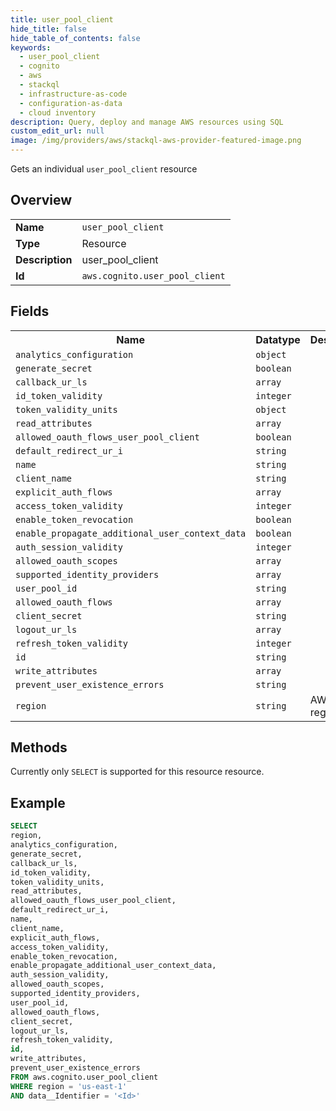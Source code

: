```yaml
---
title: user_pool_client
hide_title: false
hide_table_of_contents: false
keywords:
  - user_pool_client
  - cognito
  - aws
  - stackql
  - infrastructure-as-code
  - configuration-as-data
  - cloud inventory
description: Query, deploy and manage AWS resources using SQL
custom_edit_url: null
image: /img/providers/aws/stackql-aws-provider-featured-image.png
---
```

Gets an individual <code>user_pool_client</code> resource

## Overview
<table><tbody>
<tr><td><b>Name</b></td><td><code>user_pool_client</code></td></tr>
<tr><td><b>Type</b></td><td>Resource</td></tr>
<tr><td><b>Description</b></td><td>user_pool_client</td></tr>
<tr><td><b>Id</b></td><td><code>aws.cognito.user_pool_client</code></td></tr>
</tbody></table>

## Fields
<table><tbody>
<tr><th>Name</th><th>Datatype</th><th>Description</th></tr>
<tr><td><code>analytics_configuration</code></td><td><code>object</code></td><td></td></tr>
<tr><td><code>generate_secret</code></td><td><code>boolean</code></td><td></td></tr>
<tr><td><code>callback_ur_ls</code></td><td><code>array</code></td><td></td></tr>
<tr><td><code>id_token_validity</code></td><td><code>integer</code></td><td></td></tr>
<tr><td><code>token_validity_units</code></td><td><code>object</code></td><td></td></tr>
<tr><td><code>read_attributes</code></td><td><code>array</code></td><td></td></tr>
<tr><td><code>allowed_oauth_flows_user_pool_client</code></td><td><code>boolean</code></td><td></td></tr>
<tr><td><code>default_redirect_ur_i</code></td><td><code>string</code></td><td></td></tr>
<tr><td><code>name</code></td><td><code>string</code></td><td></td></tr>
<tr><td><code>client_name</code></td><td><code>string</code></td><td></td></tr>
<tr><td><code>explicit_auth_flows</code></td><td><code>array</code></td><td></td></tr>
<tr><td><code>access_token_validity</code></td><td><code>integer</code></td><td></td></tr>
<tr><td><code>enable_token_revocation</code></td><td><code>boolean</code></td><td></td></tr>
<tr><td><code>enable_propagate_additional_user_context_data</code></td><td><code>boolean</code></td><td></td></tr>
<tr><td><code>auth_session_validity</code></td><td><code>integer</code></td><td></td></tr>
<tr><td><code>allowed_oauth_scopes</code></td><td><code>array</code></td><td></td></tr>
<tr><td><code>supported_identity_providers</code></td><td><code>array</code></td><td></td></tr>
<tr><td><code>user_pool_id</code></td><td><code>string</code></td><td></td></tr>
<tr><td><code>allowed_oauth_flows</code></td><td><code>array</code></td><td></td></tr>
<tr><td><code>client_secret</code></td><td><code>string</code></td><td></td></tr>
<tr><td><code>logout_ur_ls</code></td><td><code>array</code></td><td></td></tr>
<tr><td><code>refresh_token_validity</code></td><td><code>integer</code></td><td></td></tr>
<tr><td><code>id</code></td><td><code>string</code></td><td></td></tr>
<tr><td><code>write_attributes</code></td><td><code>array</code></td><td></td></tr>
<tr><td><code>prevent_user_existence_errors</code></td><td><code>string</code></td><td></td></tr>
<tr><td><code>region</code></td><td><code>string</code></td><td>AWS region.</td></tr>

</tbody></table>

## Methods
Currently only <code>SELECT</code> is supported for this resource resource.

## Example
```sql
SELECT
region,
analytics_configuration,
generate_secret,
callback_ur_ls,
id_token_validity,
token_validity_units,
read_attributes,
allowed_oauth_flows_user_pool_client,
default_redirect_ur_i,
name,
client_name,
explicit_auth_flows,
access_token_validity,
enable_token_revocation,
enable_propagate_additional_user_context_data,
auth_session_validity,
allowed_oauth_scopes,
supported_identity_providers,
user_pool_id,
allowed_oauth_flows,
client_secret,
logout_ur_ls,
refresh_token_validity,
id,
write_attributes,
prevent_user_existence_errors
FROM aws.cognito.user_pool_client
WHERE region = 'us-east-1'
AND data__Identifier = '<Id>'
```
